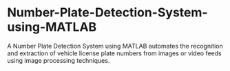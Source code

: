 # Number-Plate-Detection-System-using-MATLAB
A Number Plate Detection System using MATLAB automates the recognition and extraction of vehicle license plate numbers from images or video feeds using image processing techniques.
